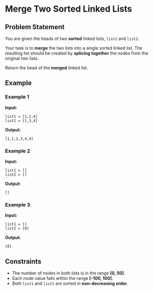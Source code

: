 # Merge Two Sorted Linked Lists

## Problem Statement

You are given the heads of two **sorted** linked lists, `list1` and `list2`.

Your task is to **merge** the two lists into a single sorted linked list. The resulting list should be created by **splicing together** the nodes from the original two lists.

Return the head of the **merged** linked list.

## Example

### Example 1  
**Input:**  
```
list1 = [1,2,4]
list2 = [1,3,4]
```
**Output:**  
```
[1,1,2,3,4,4]
```

### Example 2  
**Input:**  
```
list1 = []
list2 = []
```
**Output:**  
```
[]
```

### Example 3  
**Input:**  
```
list1 = []
list2 = [0]
```
**Output:**  
```
[0]
```

## Constraints  

- The number of nodes in both lists is in the range **[0, 50]**.  
- Each node value falls within the range **[-100, 100]**.  
- Both `list1` and `list2` are sorted in **non-decreasing order**.